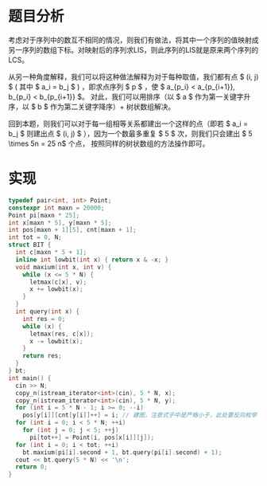 # 题目分析

考虑对于序列中的数互不相同的情况，则我们有做法，将其中一个序列的值映射成另一序列的数组下标。对映射后的序列求LIS，则此序列的LIS就是原来两个序列的LCS。

从另一种角度解释，我们可以将这种做法解释为对于每种取值，我们都有点 $ (i, j) $ ( 其中 $ a_i = b_j $ ) ，即求点序列 $ p $ ，使 $ a_{p_i} < a_{p_{i+1}}, b_{p_i} < b_{p_{i+1}} $。 对此，我们可以用排序（以 $ a $ 作为第一关键字升序，以 $ b $ 作为第二关键字降序）+ 树状数组解决。

回到本题，则我们可以对于每一组相等关系都建出一个这样的点（即若 $ a_i = b_j $ 则建出点 $ (i, j) $ ），因为一个数最多重复 $ 5 $ 次，则我们只会建出 $ 5 \times 5n = 25 n$ 个点， 按照同样的树状数组的方法操作即可。

# 实现

``` cpp
typedef pair<int, int> Point;
constexpr int maxn = 20000;
Point pi[maxn * 25];
int x[maxn * 5], y[maxn * 5];
int pos[maxn + 1][5], cnt[maxn + 1];
int tot = 0, N;
struct BIT {
  int c[maxn * 5 + 1];
  inline int lowbit(int x) { return x & -x; }
  void maxium(int x, int v) {
    while (x <= 5 * N) {
      letmax(c[x], v);
      x += lowbit(x);
    }
  }
  int query(int x) {
    int res = 0;
    while (x) {
      letmax(res, c[x]);
      x -= lowbit(x);
    }
    return res;
  }
} bt;
int main() {
  cin >> N;
  copy_n(istream_iterator<int>(cin), 5 * N, x);
  copy_n(istream_iterator<int>(cin), 5 * N, y);
  for (int i = 5 * N - 1; i >= 0; --i)
    pos[y[i]][cnt[y[i]]++] = i; // 建图，注意式子中是严格小于，此处要反向枚举
  for (int i = 0; i < 5 * N; ++i)
    for (int j = 0; j < 5; ++j)
      pi[tot++] = Point(i, pos[x[i]][j]);
  for (int i = 0; i < tot; ++i)
    bt.maxium(pi[i].second + 1, bt.query(pi[i].second) + 1);
  cout << bt.query(5 * N) << '\n';
  return 0;
}
```
